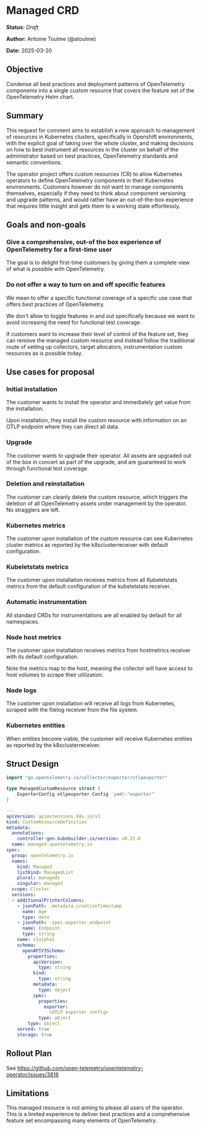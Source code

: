 # Managed CRD

**Status:** *Draft*

**Author:** Antoine Toulme (@atoulme)

**Date:** 2025-03-20

## Objective

Condense all best practices and deployment patterns of OpenTelemetry components into a single custom resource
that covers the feature set of the OpenTelemetry Helm chart.

## Summary
This request for comment aims to establish a new approach to management of resources in Kubernetes clusters,
specifically in Openshift environments, with the explicit goal of taking over the whole cluster, and making decisions
on how to best instrument all resources in the cluster on behalf of the administrator based on best practices,
OpenTelemetry standards and semantic conventions.

The operator project offers custom resources (CR) to allow Kubernetes operators to define OpenTelemetry components
in their Kubernetes environments. Customers however do not want to manage components themselves, especially if they need
to think about component versioning and upgrade patterns, and would rather have an out-of-the-box experience that 
requires little insight and gets them to a working state effortlessly.

## Goals and non-goals

### Give a comprehensive, out-of the box experience of OpenTelemetry for a first-time user
The goal is to delight first-time customers by giving them a complete view of what is possible with OpenTelemetry.

### Do not offer a way to turn on and off specific features
We mean to offer a specific functional coverage of a specific use case that offers best practices of OpenTelemetry.

We don't allow to toggle features in and out specifically because we want to avoid increasing the need for functional test coverage.

If customers want to increase their level of control of the feature set, they can remove the managed custom resource and instead
follow the traditional route of setting up collectors, target allocators, instrumentation custom resources as is possible today.

## Use cases for proposal

### Initial installation

The customer wants to install the operator and immediately get value from the installation.

Upon installation, they install the custom resource with information on an OTLP endpoint where they can direct all data.

### Upgrade

The customer wants to upgrade their operator. All assets are upgraded out of the box in concert as part of the upgrade,
and are guaranteed to work through functional test coverage.

### Deletion and reinstallation

The customer can cleanly delete the custom resource, which triggers the deletion of all OpenTelemetry assets under
management by the operator. No stragglers are left.

### Kubernetes metrics

The customer upon installation of the custom resource can see Kubernetes cluster metrics as reported by the k8sclusterreceiver with default configuration.

### Kubeletstats metrics

The customer upon installation receives metrics from all Kubeletstats metrics from the default configuration of the kubeletstats receiver.

### Automatic instrumentation

All standard CRDs for instrumentations are all enabled by default for all namespaces.

### Node host metrics

The customer upon installation receives metrics from hostmetrics receiver with its default configuration.

Note the metrics map to the host, meaning the collector will have access to host volumes to scrape their utilization.

### Node logs

The customer upon installation will receive all logs from Kubernetes, scraped with the filelog receiver from the file system.

### Kubernetes entities

When entities become viable, the customer will receive Kubernetes entities as reported by the k8sclusterreceiver.

## Struct Design

```go
import "go.opentelemetry.io/collector/exporter/otlpexporter"

type ManagedCustomResource struct {
	ExporterConfig otlpexporter.Config `yaml:"exporter"`
}
```

```yaml
---
apiVersion: apiextensions.k8s.io/v1
kind: CustomResourceDefinition
metadata:
  annotations:
    controller-gen.kubebuilder.io/version: v0.32.0
  name: managed.opentelemetry.io
spec:
  group: opentelemetry.io
  names:
    kind: Managed
    listKind: ManagedList
    plural: manageds
    singular: managed
  scope: Cluster
  versions:
  - additionalPrinterColumns:
    - jsonPath: .metadata.creationTimestamp
      name: Age
      type: date
    - jsonPath: .spec.exporter.endpoint
      name: Endpoint
      type: string
    name: v1alpha1
    schema:
      openAPIV3Schema:
        properties:
          apiVersion:
            type: string
          kind:
            type: string
          metadata:
            type: object
          spec:
            properties:
              exporter:
                <OTLP exporter config>
            type: object
        type: object
    served: true
    storage: true

```
## Rollout Plan

See https://github.com/open-telemetry/opentelemetry-operator/issues/3818

## Limitations

This managed resource is not aiming to please all users of the operator. This is a limited experience to deliver best practices and a comprehensive feature set encompassing many elements of OpenTelemetry.